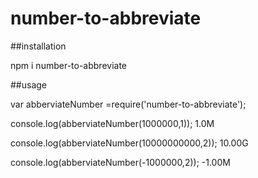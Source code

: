 # number-to-abbreviate

##installation

npm i number-to-abbreviate


##usage

var abberviateNumber =require('number-to-abbreviate');


console.log(abberviateNumber(1000000,1));
1.0M

console.log(abberviateNumber(10000000000,2));
10.00G

console.log(abberviateNumber(-1000000,2));
-1.00M
